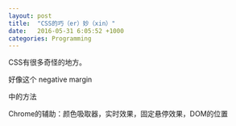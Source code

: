 ```yaml
---
layout: post
title:  "CSS的巧（er）妙（xin）"
date:   2016-05-31 6:05:52 +1000
categories: Programming
---
```


CSS有很多奇怪的地方。

好像这个 negative margin

中的方法

Chrome的辅助：颜色吸取器，实时效果，固定悬停效果，DOM的位置